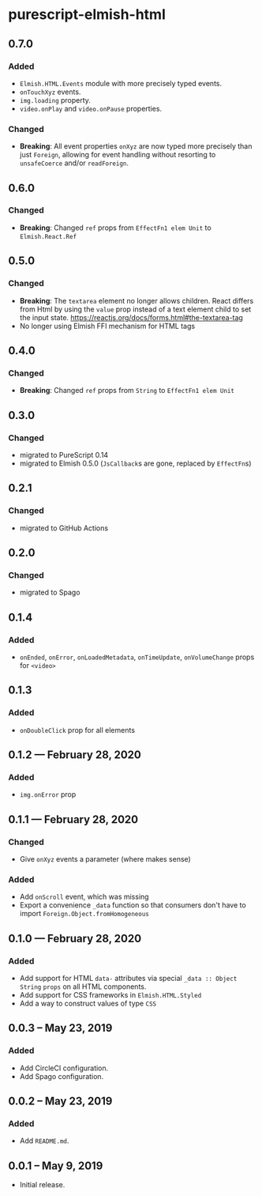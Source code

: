# purescript-elmish-html

## 0.7.0

### Added

- `Elmish.HTML.Events` module with more precisely typed events.
- `onTouchXyz` events.
- `img.loading` property.
- `video.onPlay` and `video.onPause` properties.

### Changed

- **Breaking**: All event properties `onXyz` are now typed more precisely than
  just `Foreign`, allowing for event handling without resorting to
  `unsafeCoerce` and/or `readForeign`.

## 0.6.0

### Changed

- **Breaking**: Changed `ref` props from `EffectFn1 elem Unit` to `Elmish.React.Ref`

## 0.5.0

### Changed

- **Breaking**: The `textarea` element no longer allows children. React differs from Html by using the `value` prop instead of a text element child to set the input state. https://reactjs.org/docs/forms.html#the-textarea-tag
- No longer using Elmish FFI mechanism for HTML tags

## 0.4.0

### Changed

- **Breaking**: Changed `ref` props from `String` to `EffectFn1 elem Unit`

## 0.3.0

### Changed

- migrated to PureScript 0.14
- migrated to Elmish 0.5.0 (`JsCallback`s are gone, replaced by `EffectFn`s)

## 0.2.1

### Changed

- migrated to GitHub Actions

## 0.2.0

### Changed

- migrated to Spago

## 0.1.4

### Added

- `onEnded`, `onError`, `onLoadedMetadata`, `onTimeUpdate`, `onVolumeChange` props for `<video>`

## 0.1.3

### Added

- `onDoubleClick` prop for all elements

## 0.1.2 — February 28, 2020

### Added

- `img.onError` prop

## 0.1.1 — February 28, 2020

### Changed

- Give `onXyz` events a parameter (where makes sense)

### Added

- Add `onScroll` event, which was missing
- Export a convenience `_data` function so that consumers don't have to import `Foreign.Object.fromHomogeneous`

## 0.1.0 — February 28, 2020

### Added

- Add support for HTML `data-` attributes via special `_data :: Object String`
  `props` on all HTML components.
- Add support for CSS frameworks in `Elmish.HTML.Styled`
- Add a way to construct values of type `CSS`

## 0.0.3 – May 23, 2019

### Added

- Add CircleCI configuration.
- Add Spago configuration.

## 0.0.2 – May 23, 2019

### Added

- Add `README.md`.

## 0.0.1 – May 9, 2019

- Initial release.
